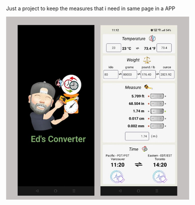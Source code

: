 Just a project to keep the measures that i need in same page in a APP

<img src="./assets/readmePic.jpeg" width="500" height="500">

<!--
expo updategit
link do video: https://www.youtube.com/watch?v=2ICOVstF6rU
tem que:
  eas login (logar)
    depois
  eas update --branch preview --message "UPADTE 280623"




This is to build a APK im EXPO
 ******* before start build has to change couple thinks

eas build -p android --profile preview
